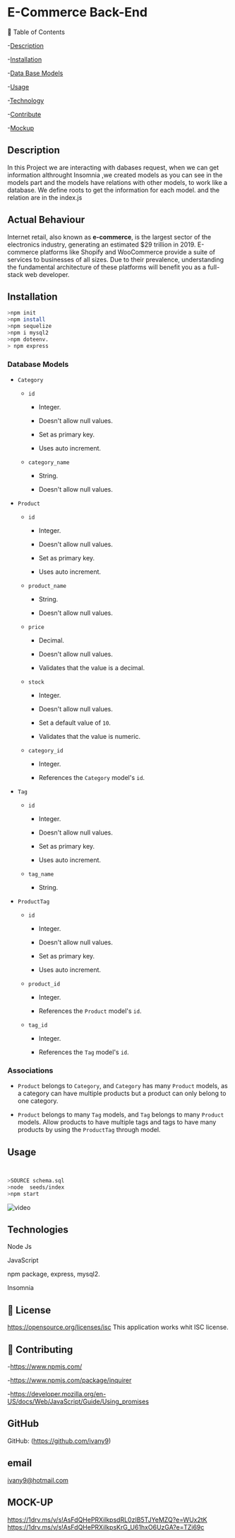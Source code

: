 
# E-Commerce Back-End

🎫 Table of Contents

-[Description](#Description)

-[Installation](#Installation)

-[Data Base Models](#Database-models)

-[Usage](#usage)

-[Technology](#License)

-[Contribute](#Contribute)

-[Mockup](#mock-up)



##  Description
   In this Project we are interacting with dabases request, when we can get information althrought Insomnia ,we created models as you can see in the models part and the models have relations with other models,
   to work like a database.
  We define roots to get the information for each model. and the relation are in  the index.js

 ## Actual Behaviour
  Internet retail, also known as **e-commerce**, is the largest sector of the electronics industry, generating an estimated $29 trillion in 2019. E-commerce platforms like Shopify and WooCommerce provide a suite of services to businesses of all sizes. Due to their prevalence, understanding the fundamental architecture of these platforms will benefit you as a full-stack web developer.



## Installation

```bash
>npm init
>npm install 
>npm sequelize
>npm i mysql2
>npm doteenv.
> npm express

```
### Database Models


* `Category`

  * `id`

    * Integer.
  
    * Doesn't allow null values.
  
    * Set as primary key.
  
    * Uses auto increment.

  * `category_name`
  
    * String.
  
    * Doesn't allow null values.

* `Product`

  * `id`
  
    * Integer.
  
    * Doesn't allow null values.
  
    * Set as primary key.
  
    * Uses auto increment.

  * `product_name`
  
    * String.
  
    * Doesn't allow null values.

  * `price`
  
    * Decimal.
  
    * Doesn't allow null values.
  
    * Validates that the value is a decimal.

  * `stock`
  
    * Integer.
  
    * Doesn't allow null values.
  
    * Set a default value of `10`.
  
    * Validates that the value is numeric.

  * `category_id`
  
    * Integer.
  
    * References the `Category` model's `id`.

* `Tag`

  * `id`
  
    * Integer.
  
    * Doesn't allow null values.
  
    * Set as primary key.
  
    * Uses auto increment.

  * `tag_name`
  
    * String.

* `ProductTag`

  * `id`

    * Integer.

    * Doesn't allow null values.

    * Set as primary key.

    * Uses auto increment.

  * `product_id`

    * Integer.

    * References the `Product` model's `id`.

  * `tag_id`

    * Integer.

    * References the `Tag` model's `id`.

### Associations


* `Product` belongs to `Category`, and `Category` has many `Product` models, as a category can have multiple products but a product can only belong to one category.

* `Product` belongs to many `Tag` models, and `Tag` belongs to many `Product` models. Allow products to have multiple tags and tags to have many products by using the `ProductTag` through model.



## Usage

```bash


>SOURCE schema.sql
>node  seeds/index
>npm start
```
![video](https://user-images.githubusercontent.com/83906297/132088290-9dfcfb1d-446e-499a-b3ac-4e598280d925.gif)
     



## Technologies

 Node Js

 JavaScript

 npm package, express, mysql2.

 Insomnia

 



## 🎎 License


 https://opensource.org/licenses/isc
This application works whit ISC license.

## 🎎 Contributing

-https://www.npmjs.com/

-https://www.npmjs.com/package/inquirer

-https://developer.mozilla.org/en-US/docs/Web/JavaScript/Guide/Using_promises



## GitHub

GitHub: (https://github.com/ivany9)

## email

 ivany9@hotmail.com



## MOCK-UP

https://1drv.ms/v/s!AsFdQHePRXilkpsdRL0zIB5TJYeMZQ?e=WUx2tK
https://1drv.ms/v/s!AsFdQHePRXilkpsKrG_U61hxO6UzGA?e=TZi69c
   
